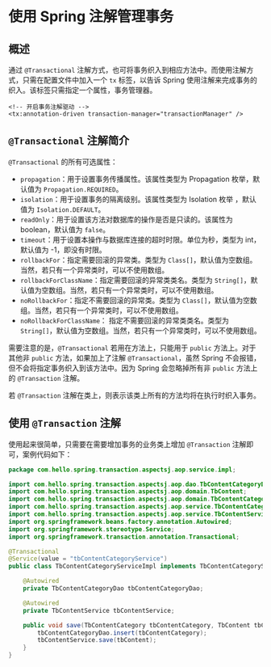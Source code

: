 # 使用 Spring 注解管理事务

## 概述

通过 `@Transactional` 注解方式，也可将事务织入到相应方法中。而使用注解方式，只需在配置文件中加入一个 `tx` 标签，以告诉 Spring 使用注解来完成事务的织入。该标签只需指定一个属性，事务管理器。

```text
<!-- 开启事务注解驱动 -->
<tx:annotation-driven transaction-manager="transactionManager" />
```

## `@Transactional` 注解简介

`@Transactional` 的所有可选属性：

- `propagation`：用于设置事务传播属性。该属性类型为 Propagation 枚举，默认值为 `Propagation.REQUIRED`。
- `isolation`：用于设置事务的隔离级别。该属性类型为 Isolation 枚举 ，默认值为 `Isolation.DEFAULT`。
- `readOnly`：用于设置该方法对数据库的操作是否是只读的。该属性为 boolean，默认值为 `false`。
- `timeout`：用于设置本操作与数据库连接的超时时限。单位为秒，类型为 int，默认值为 -1，即没有时限。
- `rollbackFor`：指定需要回滚的异常类。类型为 `Class[]`，默认值为空数组。当然，若只有一个异常类时，可以不使用数组。
- `rollbackForClassName`：指定需要回滚的异常类类名。类型为 `String[]`，默认值为空数组。当然，若只有一个异常类时，可以不使用数组。
- `noRollbackFor`：指定不需要回滚的异常类。类型为 `Class[]`，默认值为空数组。当然，若只有一个异常类时，可以不使用数组。
- `noRollbackForClassName`： 指定不需要回滚的异常类类名。类型为 `String[]`，默认值为空数组。当然，若只有一个异常类时，可以不使用数组。

需要注意的是，`@Transactional` 若用在方法上，只能用于 `public` 方法上。对于其他非 `public` 方法，如果加上了注解 `@Transactional`，虽然 Spring 不会报错，但不会将指定事务织入到该方法中。因为 Spring 会忽略掉所有非 `public` 方法上的 `@Transaction` 注解。

若 `@Transaction` 注解在类上，则表示该类上所有的方法均将在执行时织入事务。

## 使用 `@Transaction` 注解

使用起来很简单，只需要在需要增加事务的业务类上增加 `@Transaction` 注解即可，案例代码如下：

```java
package com.hello.spring.transaction.aspectsj.aop.service.impl;

import com.hello.spring.transaction.aspectsj.aop.dao.TbContentCategoryDao;
import com.hello.spring.transaction.aspectsj.aop.domain.TbContent;
import com.hello.spring.transaction.aspectsj.aop.domain.TbContentCategory;
import com.hello.spring.transaction.aspectsj.aop.service.TbContentCategoryService;
import com.hello.spring.transaction.aspectsj.aop.service.TbContentService;
import org.springframework.beans.factory.annotation.Autowired;
import org.springframework.stereotype.Service;
import org.springframework.transaction.annotation.Transactional;

@Transactional
@Service(value = "tbContentCategoryService")
public class TbContentCategoryServiceImpl implements TbContentCategoryService {

    @Autowired
    private TbContentCategoryDao tbContentCategoryDao;

    @Autowired
    private TbContentService tbContentService;

    public void save(TbContentCategory tbContentCategory, TbContent tbContent) {
        tbContentCategoryDao.insert(tbContentCategory);
        tbContentService.save(tbContent);
    }
}
```